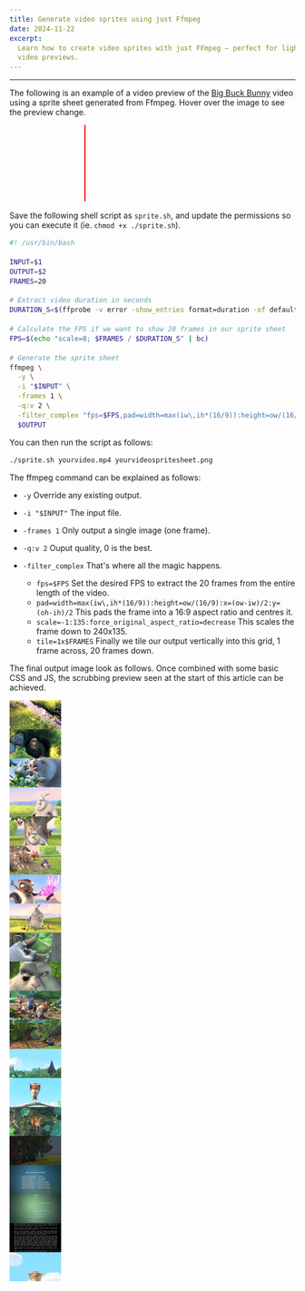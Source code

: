 ```yaml
---
title: Generate video sprites using just Ffmpeg
date: 2024-11-22
excerpt:
  Learn how to create video sprites with just FFmpeg — perfect for lightweight
  video previews.
---
```


---

The following is an example of a video preview of the
[Big Buck Bunny](http://commondatastorage.googleapis.com/gtv-videos-bucket/sample/BigBuckBunny.mp4)
video using a sprite sheet generated from Ffmpeg. Hover over the image to see
the preview change.

<div id="sprite-example"><span id="sprite-timeline"></span></div>
<style>
#sprite-example {
    width: 240px;
    height: 135px;
    background: url(/images/sprite.png);
    display: block;
    margin: 0 auto 1rem auto;
    position: relative;
}
#sprite-timeline {
    width: 2px;
    height: 135px;
    background: red;
    display: block;
    position: absolute;
    top: 0;
    left: 0;
    pointer-events: none;
}
</style>
<script>
    const spriteTimeline = document.getElementById("sprite-timeline");
    document.getElementById("sprite-example").addEventListener('mousemove', event => {
        const frame = Math.round((event.offsetX * (20-1)) / 240)
        event.target.style.backgroundPositionY=`${frame * -135}px`
        spriteTimeline.style.left =`${event.offsetX}px`
    })
    document.getElementById("sprite-example").addEventListener('mouseout', event => {
        event.target.style.backgroundPositionY=`0px`
        spriteTimeline.style.left =`0px`
    })
</script>

Save the following shell script as `sprite.sh`, and update the permissions so
you can execute it (ie. `chmod +x ./sprite.sh`).

```bash
#! /usr/bin/bash

INPUT=$1
OUTPUT=$2
FRAMES=20

# Extract video duration in seconds
DURATION_S=$(ffprobe -v error -show_entries format=duration -of default=noprint_wrappers=1:nokey=1 $INPUT)

# Calculate the FPS if we want to show 20 frames in our sprite sheet
FPS=$(echo "scale=8; $FRAMES / $DURATION_S" | bc)

# Generate the sprite sheet
ffmpeg \
  -y \
  -i "$INPUT" \
  -frames 1 \
  -q:v 2 \
  -filter_complex "fps=$FPS,pad=width=max(iw\,ih*(16/9)):height=ow/(16/9):x=(ow-iw)/2:y=(oh-ih)/2,scale=-1:135:force_original_aspect_ratio=decrease,tile=1x$FRAMES" \
  $OUTPUT
```

You can then run the script as follows:

```sh
./sprite.sh yourvideo.mp4 yourvideospritesheet.png
```

The ffmpeg command can be explained as follows:

- `-y` Override any existing output.
- `-i "$INPUT"` The input file.
- `-frames 1` Only output a single image (one frame).
- `-q:v 2` Ouput quality, 0 is the best.
- `-filter_complex` That's where all the magic happens.

  - `fps=$FPS` Set the desired FPS to extract the 20 frames from the entire
    length of the video.
  - `pad=width=max(iw\,ih*(16/9)):height=ow/(16/9):x=(ow-iw)/2:y=(oh-ih)/2` This
    pads the frame into a 16:9 aspect ratio and centres it.
  - `scale=-1:135:force_original_aspect_ratio=decrease` This scales the frame
    down to 240x135.
  - `tile=1x$FRAMES` Finally we tile our output vertically into this grid, 1
    frame across, 20 frames down.

The final output image look as follows. Once combined with some basic CSS and
JS, the scrubbing preview seen at the start of this article can be achieved.

![sprite](/images/sprite.png)

